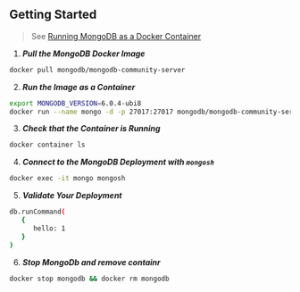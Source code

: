 ## Getting Started

> See [Running MongoDB as a Docker Container](https://www.mongodb.com/compatibility/docker)

1. ***Pull the MongoDB Docker Image***

```sh
docker pull mongodb/mongodb-community-server
```

2. ***Run the Image as a Container***

```sh
export MONGODB_VERSION=6.0.4-ubi8
docker run --name mongo -d -p 27017:27017 mongodb/mongodb-community-server:$MONGODB_VERSION
```
<!--

If your application is running inside a container itself, you can run MongoDB as part of the same Docker network as your application using --network. With this method, you will connect to MongoDB on mongodb://mongodb:27017 from the other containerized applications in the network.

```sh
docker run --name mongodb -d --network mongodb mongodb/mongodb-community-server:$MONGODB_VERSION
```

You can test this with a second container running mongosh on the same network.

```sh
docker run --name mongosh --network mongodb mongodb/mongodb-community-server:$MONGODB_VERSION mongosh mongodb://mongodb --eval "show dbs"
```

To initialize your MongoDB with a root user, you can use the environment variables MONGO_INITDB_ROOT_USERNAME and MONGO_INITDB_ROOT_PASSWORD. These environment variables will create a user with root permissions with the specified user name and password.

```sh
docker run --name mongodb -d -p 27017:27017 -e MONGO_INITDB_ROOT_USERNAME=user -e MONGO_INITDB_ROOT_PASSWORD=pass mongodb/mongodb-community-server:$MONGODB_VERSION
```

Managing MongoDB from a Container

To manage your MongoDB server or to access, import, and export your data, you can use a second MongoDB container from which you will run the necessary CLI tools.

To open up a Mongo Shell session to your MongoDB Atlas server, use mongosh and specify the cluster URL.

```sh
docker run -it mongodb/mongodb-community-server:$MONGODB_VERSION mongosh "mongodb://username:password@clusterURL/database"
```

If you want to use the mongoexport tool to export an existing collection to a .json file, you can use the command from a separate MongoDB container. You will need to mount a volume to be able to access the resulting JSON file.

```sh
docker run -it -v $(pwd):/tmp mongodb/mongodb-community-server:$MONGODB_VERSION mongoexport --collection=COLLECTION --out=/tmp/COLLECTION.json "mongodb://username:password@clusterURL/database"
```

If you need to import data into a collection, you use the mongoimport tool, also available from the mongodb/mongodb-community-server:$MONGODB_VERSION image. Again, you will need to mount a volume to access a file stored on your local machine from inside the container.

```sh
docker run -it -v $(pwd):/tmp mongodb/mongodb-community-server:$MONGODB_VERSION mongoimport --drop --collection=COLLECTION "mongodb+srv://user:password@clusterURL/database" /tmp/COLLECTION.json
```


-->


3. ***Check that the Container is Running***

```sh
docker container ls
```

4. ***Connect to the MongoDB Deployment with `mongosh`***

```sh
docker exec -it mongo mongosh
```

5. ***Validate Your Deployment***

```sh
db.runCommand(
   {
      hello: 1
   }
)
```

6. ***Stop MongoDb and remove containr***

```sh
docker stop mongodb && docker rm mongodb
```
